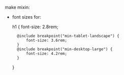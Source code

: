 make mixin: 
- font sizes for:

	h1 {
		font-size: 2.8rem;

		@include breakpoint("min-tablet-landscape") {
			font-size: 3.6rem;
		}
		@include breakpoint("min-desktop-large") {
			font-size: 4.2rem;
		}
	}

